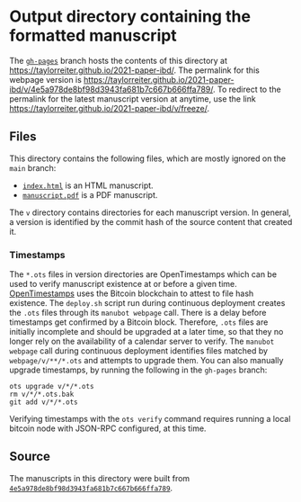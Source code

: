# Output directory containing the formatted manuscript

The [`gh-pages`](https://github.com/taylorreiter/2021-paper-ibd/tree/gh-pages) branch hosts the contents of this directory at <https://taylorreiter.github.io/2021-paper-ibd/>.
The permalink for this webpage version is <https://taylorreiter.github.io/2021-paper-ibd/v/4e5a978de8bf98d3943fa681b7c667b666ffa789/>.
To redirect to the permalink for the latest manuscript version at anytime, use the link <https://taylorreiter.github.io/2021-paper-ibd/v/freeze/>.

## Files

This directory contains the following files, which are mostly ignored on the `main` branch:

+ [`index.html`](index.html) is an HTML manuscript.
+ [`manuscript.pdf`](manuscript.pdf) is a PDF manuscript.

The `v` directory contains directories for each manuscript version.
In general, a version is identified by the commit hash of the source content that created it.

### Timestamps

The `*.ots` files in version directories are OpenTimestamps which can be used to verify manuscript existence at or before a given time.
[OpenTimestamps](https://opentimestamps.org/) uses the Bitcoin blockchain to attest to file hash existence.
The `deploy.sh` script run during continuous deployment creates the `.ots` files through its `manubot webpage` call.
There is a delay before timestamps get confirmed by a Bitcoin block.
Therefore, `.ots` files are initially incomplete and should be upgraded at a later time, so that they no longer rely on the availability of a calendar server to verify.
The `manubot webpage` call during continuous deployment identifies files matched by `webpage/v/**/*.ots` and attempts to upgrade them.
You can also manually upgrade timestamps, by running the following in the `gh-pages` branch:

```shell
ots upgrade v/*/*.ots
rm v/*/*.ots.bak
git add v/*/*.ots
```

Verifying timestamps with the `ots verify` command requires running a local bitcoin node with JSON-RPC configured, at this time.

## Source

The manuscripts in this directory were built from
[`4e5a978de8bf98d3943fa681b7c667b666ffa789`](https://github.com/taylorreiter/2021-paper-ibd/commit/4e5a978de8bf98d3943fa681b7c667b666ffa789).
